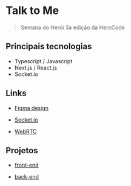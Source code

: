 # Talk to Me

> Semana do Herói 3a edição da HeroCode

## Principais tecnologias

- Typescript / Javascript
- Next.js / React.js
- Socket.io

## Links

- [Figma design](https://www.figma.com/file/NIIwJcvsPIorvkGJpALbPC/Talk-to-me!?type=design&node-id=0-1&mode=design&t=GjEz4viuvDxtGjX9-0)

- [Socket.io](https://socket.io/docs/v4/)

- [WebRTC](https://webrtc.org/?hl=pt-br)

## Projetos

- [front-end](./frontend/README.md)

- [back-end](./backend/README.md)

